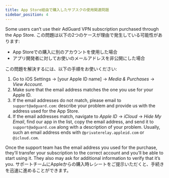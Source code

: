 ```yaml
---
title: App Store経由で購入したサブスクの使用関連問題
sidebar_position: 4
---
```


Some users can’t use their AdGuard VPN subscription purchased through the App Store. この問題は以下の2つのケースが理由で発生している可能性があります:

- App Storeでの購入に別のアカウントを使用した場合
- アプリ開発者に対してお使いのメールアドレスを非公開にした場合

この問題を解決するには、以下の手順をお使いください:

1. Go to iOS Settings → [your Apple ID name] → *Media & Purchases* → *View Account*.
1. Make sure that the email address matches the one you use for your Apple ID.
1. If the email addresses do not match, please email to `support@adguard.com`: describe your problem and provide us with the address used for the App Store.
1. If the email addresses match, navigate to *Apple ID* → *iCloud* → *Hide My Email*, find our app in the list, copy the email address, and send it to `support@adguard.com` along with a description of your problem. Usually, such an email address ends with `@privaterelay.appleid.com` or `@icloud.com`.

Once the support team has the email address you used for the purchase, they’ll transfer your subscription to the correct account and you’ll be able to start using it. They also may ask for additional information to verify that it’s you. サポートチームにAppleからの購入時レシートをご提示いただくと、手続きを迅速に進めることができます。
